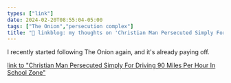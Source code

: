 ```yaml
---
types: ["link"]
date: 2024-02-20T08:55:04-05:00
tags: ["The Onion","persecution complex"]
title: "🔗 linkblog: my thoughts on 'Christian Man Persecuted Simply For Driving 90 Miles Per Hour In School Zone'"
---
```

I recently started following The Onion again, and it's already paying off.

[link to "Christian Man Persecuted Simply For Driving 90 Miles Per Hour In School Zone"](https://www.theonion.com/christian-man-persecuted-simply-for-driving-90-miles-pe-1851260175)
